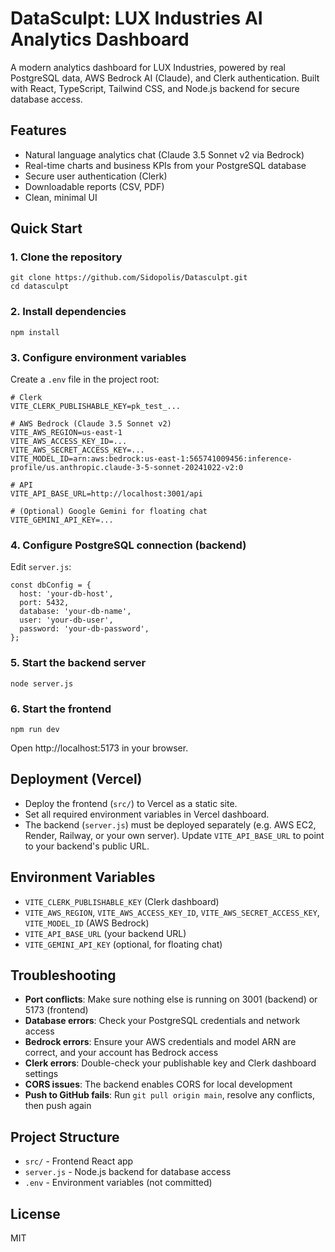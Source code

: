 # DataSculpt: LUX Industries AI Analytics Dashboard

A modern analytics dashboard for LUX Industries, powered by real PostgreSQL data, AWS Bedrock AI (Claude), and Clerk authentication. Built with React, TypeScript, Tailwind CSS, and Node.js backend for secure database access.

## Features
- Natural language analytics chat (Claude 3.5 Sonnet v2 via Bedrock)
- Real-time charts and business KPIs from your PostgreSQL database
- Secure user authentication (Clerk)
- Downloadable reports (CSV, PDF)
- Clean, minimal UI

## Quick Start

### 1. Clone the repository
```
git clone https://github.com/Sidopolis/Datasculpt.git
cd datasculpt
```

### 2. Install dependencies
```
npm install
```

### 3. Configure environment variables
Create a `.env` file in the project root:
```
# Clerk
VITE_CLERK_PUBLISHABLE_KEY=pk_test_...

# AWS Bedrock (Claude 3.5 Sonnet v2)
VITE_AWS_REGION=us-east-1
VITE_AWS_ACCESS_KEY_ID=...
VITE_AWS_SECRET_ACCESS_KEY=...
VITE_MODEL_ID=arn:aws:bedrock:us-east-1:565741009456:inference-profile/us.anthropic.claude-3-5-sonnet-20241022-v2:0

# API
VITE_API_BASE_URL=http://localhost:3001/api

# (Optional) Google Gemini for floating chat
VITE_GEMINI_API_KEY=...
```

### 4. Configure PostgreSQL connection (backend)
Edit `server.js`:
```
const dbConfig = {
  host: 'your-db-host',
  port: 5432,
  database: 'your-db-name',
  user: 'your-db-user',
  password: 'your-db-password',
};
```

### 5. Start the backend server
```
node server.js
```

### 6. Start the frontend
```
npm run dev
```

Open http://localhost:5173 in your browser.

## Deployment (Vercel)
- Deploy the frontend (`src/`) to Vercel as a static site.
- Set all required environment variables in Vercel dashboard.
- The backend (`server.js`) must be deployed separately (e.g. AWS EC2, Render, Railway, or your own server). Update `VITE_API_BASE_URL` to point to your backend's public URL.

## Environment Variables
- `VITE_CLERK_PUBLISHABLE_KEY` (Clerk dashboard)
- `VITE_AWS_REGION`, `VITE_AWS_ACCESS_KEY_ID`, `VITE_AWS_SECRET_ACCESS_KEY`, `VITE_MODEL_ID` (AWS Bedrock)
- `VITE_API_BASE_URL` (your backend URL)
- `VITE_GEMINI_API_KEY` (optional, for floating chat)

## Troubleshooting
- **Port conflicts**: Make sure nothing else is running on 3001 (backend) or 5173 (frontend)
- **Database errors**: Check your PostgreSQL credentials and network access
- **Bedrock errors**: Ensure your AWS credentials and model ARN are correct, and your account has Bedrock access
- **Clerk errors**: Double-check your publishable key and Clerk dashboard settings
- **CORS issues**: The backend enables CORS for local development
- **Push to GitHub fails**: Run `git pull origin main`, resolve any conflicts, then push again

## Project Structure
- `src/` - Frontend React app
- `server.js` - Node.js backend for database access
- `.env` - Environment variables (not committed)

## License
MIT 
